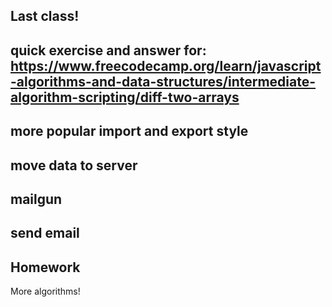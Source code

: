 ## Last class!

## quick exercise and answer for: https://www.freecodecamp.org/learn/javascript-algorithms-and-data-structures/intermediate-algorithm-scripting/diff-two-arrays
## more popular import and export style
## move data to server
## mailgun
## send email

## Homework

More algorithms!